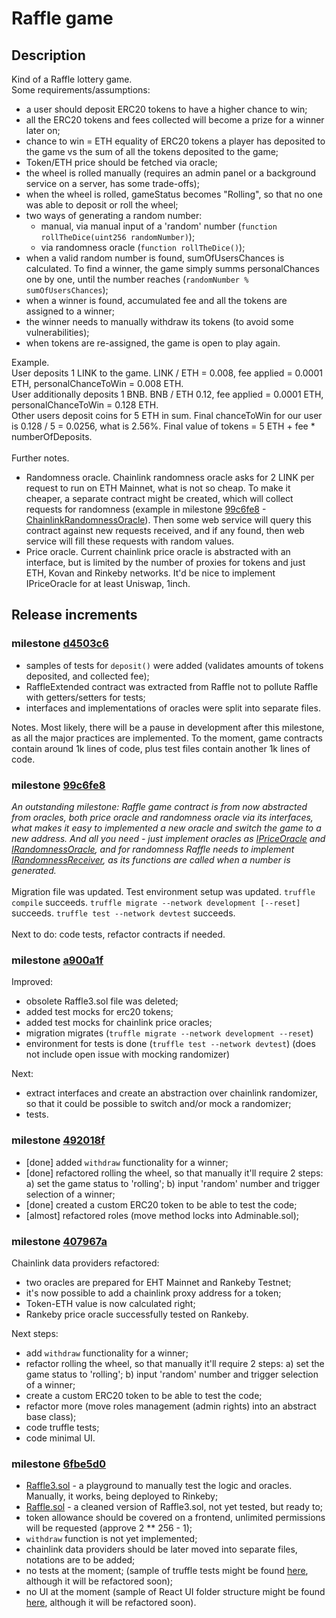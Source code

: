 # Raffle game

## Description
Kind of a Raffle lottery game.
<br/>
Some requirements/assumptions:

- a user should deposit ERC20 tokens to have a higher chance to win;
- all the ERC20 tokens and fees collected will become a prize for a winner later on;
- chance to win = ETH equality of ERC20 tokens a player has deposited to the game vs the sum of all the tokens deposited to the game;
- Token/ETH price should be fetched via oracle;
- the wheel is rolled manually (requires an admin panel or a background service on a server, has some trade-offs);
- when the wheel is rolled, gameStatus becomes "Rolling", so that no one was able to deposit or roll the wheel;
- two ways of generating a random number:
  - manual, via manual input of a 'random' number (`function rollTheDice(uint256 randomNumber)`);
  - via randomness oracle (`function rollTheDice()`);
- when a valid random number is found, sumOfUsersChances is calculated. To find a winner, the game simply summs personalChances one by one, until the number reaches (`randomNumber % sumOfUsersChances`);
- when a winner is found, accumulated fee and all the tokens are assigned to a winner;
- the winner needs to manually withdraw its tokens (to avoid some vulnerabilities);
- when tokens are re-assigned, the game is open to play again.

Example.
<br/>
User deposits 1 LINK to the game. LINK / ETH = 0.008, fee applied = 0.0001 ETH, personalChanceToWin = 0.008 ETH.
<br/>
User additionally deposits 1 BNB. BNB / ETH 0.12, fee applied = 0.0001 ETH, personalChanceToWin = 0.128 ETH.
<br/>
Other users deposit coins for 5 ETH in sum. Final chanceToWin for our user is 0.128 / 5 = 0.0256, what is 2.56%. Final value of tokens = 5 ETH + fee * numberOfDeposits.
<br/>
<br/>
Further notes.
- Randomness oracle. Chainlink randomness oracle asks for 2 LINK per request to run on ETH Mainnet, what is not so cheap. To make it cheaper, a separate contract might be created, which will collect requests for randomness (example in milestone [99c6fe8](https://github.com/artem-bayandin/blockchain-samples/commit/99c6fe8fa48f71540510fbe165a3ae545dd35ea7) - [ChainlinkRandomnessOracle](https://github.com/artem-bayandin/blockchain-samples/blob/99c6fe8fa48f71540510fbe165a3ae545dd35ea7/raffle/contracts/RandomnessOracle.sol)). Then some web service will query this contract against new requests received, and if any found, then web service will fill these requests with random values.
- Price oracle. Current chainlink price oracle is abstracted with an interface, but is limited by the number of proxies for tokens and just ETH, Kovan and Rinkeby networks. It'd be nice to implement IPriceOracle for at least Uniswap, 1inch.

## Release increments

### milestone [d4503c6](https://github.com/artem-bayandin/blockchain-samples/commit/d4503c63119c2e5f5f601d2b9430e8f272b097e2)

- samples of tests for `deposit()` were added (validates amounts of tokens deposited, and collected fee);
- RaffleExtended contract was extracted from Raffle not to pollute Raffle with getters/setters for tests;
- interfaces and implementations of oracles were split into separate files.

Notes. Most likely, there will be a pause in development after this milestone, as all the major practices are implemented. To the moment, game contracts contain around 1k lines of code, plus test files contain another 1k lines of code.

### milestone [99c6fe8](https://github.com/artem-bayandin/blockchain-samples/commit/99c6fe8fa48f71540510fbe165a3ae545dd35ea7)

_An outstanding milestone: Raffle game contract is from now abstracted from oracles, both price oracle and randomness oracle via its interfaces, what makes it easy to implemented a new oracle and switch the game to a new address. And all you need - just implement oracles as [IPriceOracle](https://github.com/artem-bayandin/blockchain-samples/blob/99c6fe8fa48f71540510fbe165a3ae545dd35ea7/raffle/contracts/PriceOracle.sol) and [IRandomnessOracle](https://github.com/artem-bayandin/blockchain-samples/blob/99c6fe8fa48f71540510fbe165a3ae545dd35ea7/raffle/contracts/RandomnessOracle.sol), and for randomness Raffle needs to implement [IRandomnessReceiver](https://github.com/artem-bayandin/blockchain-samples/blob/99c6fe8fa48f71540510fbe165a3ae545dd35ea7/raffle/contracts/RandomnessOracle.sol), as its functions are called when a number is generated._
<br/>
<br/>
Migration file was updated. Test environment setup was updated. `truffle compile` succeeds. `truffle migrate --network development [--reset]` succeeds. `truffle test --network devtest` succeeds.
<br/>
<br/>
Next to do: code tests, refactor contracts if needed.

### milestone [a900a1f](https://github.com/artem-bayandin/blockchain-samples/commit/a900a1f1b1230b6f896e4f7f2a5534b0b3df79d4)

Improved:

- obsolete Raffle3.sol file was deleted;
- added test mocks for erc20 tokens;
- added test mocks for chainlink price oracles;
- migration migrates (`truffle migrate --network development --reset`)
- environment for tests is done (`truffle test --network devtest`) (does not include open issue with mocking randomizer)

Next:
- extract interfaces and create an abstraction over chainlink randomizer, so that it could be possible to switch and/or mock a randomizer;
- tests.

### milestone [492018f](https://github.com/artem-bayandin/blockchain-samples/commit/492018f92d33e8eb6c526953753acfed4da9b48a)

- [done] added `withdraw` functionality for a winner;
- [done] refactored rolling the wheel, so that manually it'll require 2 steps: a) set the game status to 'rolling'; b) input 'random' number and trigger selection of a winner;
- [done] created a custom ERC20 token to be able to test the code;
- [almost] refactored roles (move method locks into Adminable.sol);

### milestone [407967a](https://github.com/artem-bayandin/blockchain-samples/commit/407967af9e59f8cb3a1bef8448776fa6e21dc76c)

Chainlink data providers refactored:

- two oracles are prepared for EHT Mainnet and Rankeby Testnet;
- it's now possible to add a chainlink proxy address for a token;
- Token-ETH value is now calculated right;
- Rankeby price oracle successfully tested on Rankeby.

Next steps:

- add `withdraw` functionality for a winner;
- refactor rolling the wheel, so that manually it'll require 2 steps: a) set the game status to 'rolling'; b) input 'random' number and trigger selection of a winner;
- create a custom ERC20 token to be able to test the code;
- refactor more (move roles management (admin rights) into an abstract base class);
- code truffle tests;
- code minimal UI.

### milestone [6fbe5d0](https://github.com/artem-bayandin/blockchain-samples/tree/6fbe5d0c9fd517066e5f2f643ef18160debf91dc)
- [Raffle3.sol](https://github.com/artem-bayandin/blockchain-samples/blob/6fbe5d0c9fd517066e5f2f643ef18160debf91dc/raffle/contracts/Raffle3.sol) - a playground to manually test the logic and oracles. Manually, it works, being deployed to Rinkeby;
- [Raffle.sol](https://github.com/artem-bayandin/blockchain-samples/blob/6fbe5d0c9fd517066e5f2f643ef18160debf91dc/raffle/contracts/Raffle.sol) - a cleaned version of Raffle3.sol, not yet tested, but ready to;
- token allowance should be covered on a frontend, unlimited permissions will be requested (approve 2 ** 256 - 1);
- `withdraw` function is not yet implemented;
- chainlink data providers should be later moved into separate files, notations are to be added;
- no tests at the moment; (sample of truffle tests might be found [here](https://github.com/artem-bayandin/blockchain-satisfactor/tree/master/test), although it will be refactored soon);
- no UI at the moment (sample of React UI folder structure might be found [here](https://github.com/artem-bayandin/blockchain-satisfactor/tree/master/src), although it will be refactored soon).
